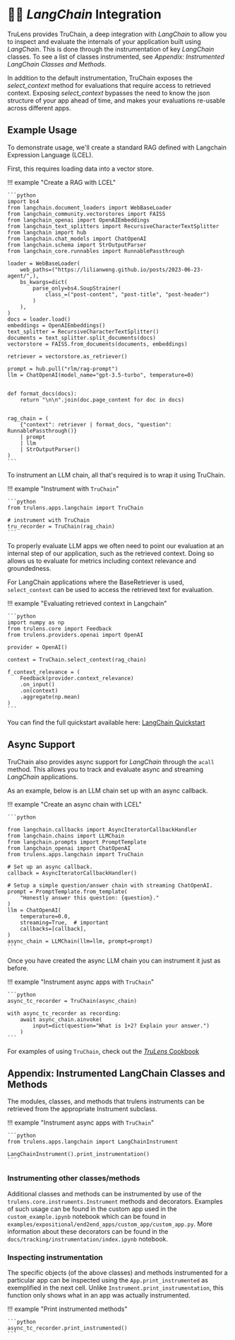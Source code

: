 # 🦜️🔗 _LangChain_ Integration

TruLens provides TruChain, a deep integration with _LangChain_ to allow you to
inspect and evaluate the internals of your application built using _LangChain_.
This is done through the instrumentation of key _LangChain_ classes. To see a list
of classes instrumented, see *Appendix: Instrumented _LangChain_ Classes and
Methods*.

In addition to the default instrumentation, TruChain exposes the
*select_context* method for evaluations that require access to retrieved
context. Exposing *select_context* bypasses the need to know the json structure
of your app ahead of time, and makes your evaluations re-usable across different
apps.

## Example Usage

To demonstrate usage, we'll create a standard RAG defined with Langchain Expression Language (LCEL).

First, this requires loading data into a vector store.

!!! example "Create a RAG with LCEL"

    ```python
    import bs4
    from langchain.document_loaders import WebBaseLoader
    from langchain_community.vectorstores import FAISS
    from langchain_openai import OpenAIEmbeddings
    from langchain_text_splitters import RecursiveCharacterTextSplitter
    from langchain import hub
    from langchain.chat_models import ChatOpenAI
    from langchain.schema import StrOutputParser
    from langchain_core.runnables import RunnablePassthrough

    loader = WebBaseLoader(
        web_paths=("https://lilianweng.github.io/posts/2023-06-23-agent/",),
        bs_kwargs=dict(
            parse_only=bs4.SoupStrainer(
                class_=("post-content", "post-title", "post-header")
            )
        ),
    )
    docs = loader.load()
    embeddings = OpenAIEmbeddings()
    text_splitter = RecursiveCharacterTextSplitter()
    documents = text_splitter.split_documents(docs)
    vectorstore = FAISS.from_documents(documents, embeddings)

    retriever = vectorstore.as_retriever()

    prompt = hub.pull("rlm/rag-prompt")
    llm = ChatOpenAI(model_name="gpt-3.5-turbo", temperature=0)


    def format_docs(docs):
        return "\n\n".join(doc.page_content for doc in docs)


    rag_chain = (
        {"context": retriever | format_docs, "question": RunnablePassthrough()}
        | prompt
        | llm
        | StrOutputParser()
    )
    ```

To instrument an LLM chain, all that's required is to wrap it using TruChain.

!!! example "Instrument with `TruChain`"

    ```python
    from trulens.apps.langchain import TruChain

    # instrument with TruChain
    tru_recorder = TruChain(rag_chain)
    ```

To properly evaluate LLM apps we often need to point our evaluation at an
internal step of our application, such as the retrieved context. Doing so allows
us to evaluate for metrics including context relevance and groundedness.

For LangChain applications where the BaseRetriever is used, `select_context` can
be used to access the retrieved text for evaluation.

!!! example "Evaluating retrieved context in Langchain"

    ```python
    import numpy as np
    from trulens.core import Feedback
    from trulens.providers.openai import OpenAI

    provider = OpenAI()

    context = TruChain.select_context(rag_chain)

    f_context_relevance = (
        Feedback(provider.context_relevance)
        .on_input()
        .on(context)
        .aggregate(np.mean)
    )
    ```

You can find the full quickstart available here: [LangChain Quickstart](trulens.org/trulens/getting_started/quickstarts/langchain_quickstart/)

## Async Support

TruChain also provides async support for _LangChain_ through the `acall` method. This allows you to track and evaluate async and streaming _LangChain_ applications.

As an example, below is an LLM chain set up with an async callback.

!!! example "Create an async chain with LCEL"

    ```python

    from langchain.callbacks import AsyncIteratorCallbackHandler
    from langchain.chains import LLMChain
    from langchain.prompts import PromptTemplate
    from langchain_openai import ChatOpenAI
    from trulens.apps.langchain import TruChain

    # Set up an async callback.
    callback = AsyncIteratorCallbackHandler()

    # Setup a simple question/answer chain with streaming ChatOpenAI.
    prompt = PromptTemplate.from_template(
        "Honestly answer this question: {question}."
    )
    llm = ChatOpenAI(
        temperature=0.0,
        streaming=True,  # important
        callbacks=[callback],
    )
    async_chain = LLMChain(llm=llm, prompt=prompt)
    ```

Once you have created the async LLM chain you can instrument it just as before.

!!! example "Instrument async apps with `TruChain`"

    ```python
    async_tc_recorder = TruChain(async_chain)

    with async_tc_recorder as recording:
        await async_chain.ainvoke(
            input=dict(question="What is 1+2? Explain your answer.")
        )
    ```

For examples of using `TruChain`, check out the [_TruLens_ Cookbook](trulens.org/examples/)

## Appendix: Instrumented LangChain Classes and Methods

The modules, classes, and methods that trulens instruments can be retrieved from
the appropriate Instrument subclass.

!!! example "Instrument async apps with `TruChain`"

    ```python
    from trulens.apps.langchain import LangChainInstrument

    LangChainInstrument().print_instrumentation()
    ```

### Instrumenting other classes/methods

Additional classes and methods can be instrumented by use of the
`trulens.core.instruments.Instrument` methods and decorators. Examples of
such usage can be found in the custom app used in the `custom_example.ipynb`
notebook which can be found in
`examples/expositional/end2end_apps/custom_app/custom_app.py`. More
information about these decorators can be found in the
`docs/tracking/instrumentation/index.ipynb` notebook.

### Inspecting instrumentation

The specific objects (of the above classes) and methods instrumented for a
particular app can be inspected using the `App.print_instrumented` as
exemplified in the next cell. Unlike `Instrument.print_instrumentation`, this
function only shows what in an app was actually instrumented.

!!! example "Print instrumented methods"

    ```python
    async_tc_recorder.print_instrumented()
    ```
